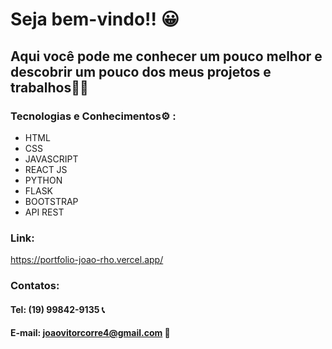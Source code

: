 # Seja bem-vindo!! 😀

## Aqui você pode me conhecer um pouco melhor e descobrir um pouco dos meus projetos e trabalhos🙋‍♂️

### Tecnologias e Conhecimentos⚙️ :
- HTML
- CSS
- JAVASCRIPT
- REACT JS
- PYTHON
- FLASK
- BOOTSTRAP
- API REST

### Link:
https://portfolio-joao-rho.vercel.app/

### Contatos:

#### Tel: (19) 99842-9135 📞
#### E-mail: joaovitorcorre4@gmail.com 📧

